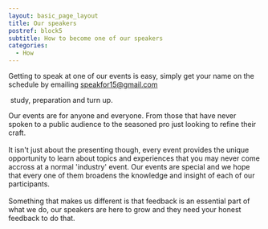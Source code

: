 ```yaml
---
layout: basic_page_layout
title: Our speakers
postref: block5
subtitle: How to become one of our speakers
categories:
  - How
---
```


Getting to speak at one of our events is easy, simply get your name on the schedule by emailing [speakfor15@gmail.com](mailto:speakfor15@gmail.com?subject=Please%20can%20I%20speak%20at%20one%20of%20your%20events&amp;body=Hi%20Speak%20Crew%2C%20%0A%0APretty%20please.%20Please%2C%20please%20and%20please%20again.%0A%0ALet%20me%20speak%20at%20one%20of%20your%20events%3A%0A%0AName%3A%0ATopic%3A%0AMonth%3A%0A%0AThanks%2C)

&nbsp;study, preparation and turn up.

Our events are for anyone and everyone. From those that have never spoken to a public audience to the seasoned pro just looking to refine their craft.&nbsp;<br><br>It isn't just about the presenting though, every event provides the unique opportunity to learn about topics and experiences that you may never come accross at a normal 'industry' event. Our events are special and we hope that every one of them broadens the knowledge and insight of each of our participants.<br><br>Something that makes us different is that feedback is an essential part of what we do, our speakers are here to grow and they need your honest feedback to do that.